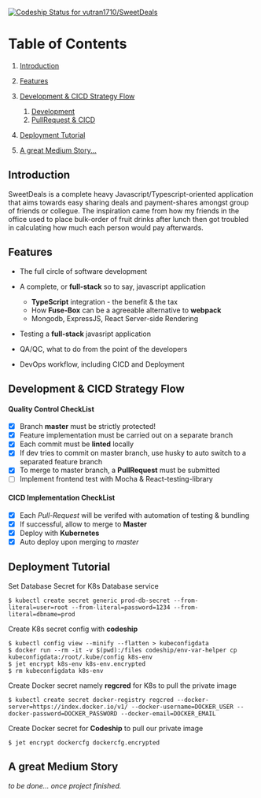 [![Codeship Status for vutran1710/SweetDeals](https://app.codeship.com/projects/a46692e0-7183-0137-2e01-625d4d4a40bb/status?branch=master)](https://app.codeship.com/projects/348423)

# Table of Contents

1.  [Introduction](#org87b6eea)

2.  [Features](#orgbbaa98d)

3.  [Development & CICD Strategy Flow](#orga6b5a0b)
    1.  [Development](#orgd25a736)
    2.  [PullRequest & CICD](#orgab6f208)

4.  [Deployment Tutorial](#deploytut)

5.  [A great Medium Story...](#medium-story)


<a id="org87b6eea"></a>

## Introduction

SweetDeals is a complete heavy Javascript/Typescript-oriented application that aims towards easy sharing deals and payment-shares amongst group of friends or collegue. The inspiration came from how my friends in the office used to place bulk-order of fruit drinks after lunch then got troubled in calculating how much each person would pay afterwards.

<a id="orgbbaa98d"></a>

## Features

-   The full circle of software development

-   A complete, or **full-stack** so to say, javascript application
    -   **TypeScript** integration - the benefit & the tax
    -   How **Fuse-Box** can be a agreeable alternative to **webpack**
    -   Mongodb, ExpressJS, React Server-side Rendering

-   Testing a **full-stack** javasript application

-   QA/QC, what to do from the point of the developers

-   DevOps workflow, including CICD and Deployment

<a id="orga6b5a0b"></a>

## Development & CICD Strategy Flow

<a id="orgd25a736"></a>

#### Quality Control CheckList
  - [x] Branch **master** must be strictly protected!
  - [x] Feature implementation must be carried out on a separate branch
  - [x] Each commit must be **linted** locally
  - [x] If dev tries to commit on master branch, use husky to auto switch to a separated feature branch
  - [x] To merge to master branch, a **PullRequest** must be submitted
  - [ ] Implement frontend test with Mocha & React-testing-library

<a id="orgab6f208"></a>

#### CICD Implementation CheckList
  - [x] Each *Pull-Request* will be verifed with automation of testing & bundling
  - [x] If successful, allow to merge to **Master**
  - [x] Deploy with **Kubernetes**
  - [x] Auto deploy upon merging to *master*

<a id="deploytut"></a>

## Deployment Tutorial

Set Database Secret for K8s Database service

``` shell
$ kubectl create secret generic prod-db-secret --from-literal=user=root --from-literal=password=1234 --from-literal=dbname=prod
```

Create K8s secret config with **codeship**

``` shell
$ kubectl config view --minify --flatten > kubeconfigdata
$ docker run --rm -it -v $(pwd):/files codeship/env-var-helper cp kubeconfigdata:/root/.kube/config k8s-env
$ jet encrypt k8s-env k8s-env.encrypted
$ rm kubeconfigdata k8s-env
```

Create Docker secret namely **regcred** for K8s to pull the private image

``` shell
$ kubectl create secret docker-registry regcred --docker-server=https://index.docker.io/v1/ --docker-username=DOCKER_USER --docker-password=DOCKER_PASSWORD --docker-email=DOCKER_EMAIL
```

Create Docker secret for **Codeship** to pull our private image

``` shell
$ jet encrypt dockercfg dockercfg.encrypted
```

<a id="medium-story"></a>

## A great Medium Story
*to be done... once project finished.*

